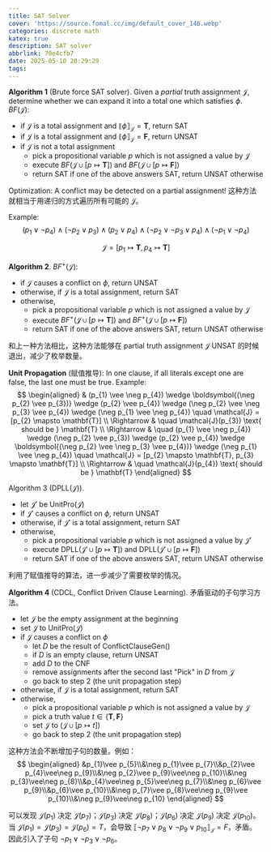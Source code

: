 ```yaml
---
title: SAT Solver
cover: 'https://source.fomal.cc/img/default_cover_146.webp'
categories: discrete math
katex: true
description: SAT solver
abbrlink: 70e4cfb7
date: 2025-05-10 20:29:29
tags:
---
```


**Algorithm 1** (Brute force SAT solver). Given a *partial* truth assignment $\mathcal{J}$, determine whether we can expand it into a total one which satisfies $\phi$.
$BF(\mathcal{J})$:
- if $\mathcal{J}$ is a total assignment and $\llbracket\phi\rrbracket_{\mathcal{J}} = \mathbf{T}$, return SAT
- if $\mathcal{J}$ is a total assignment and $\llbracket\phi\rrbracket_{\mathcal{J}} = \mathbf{F}$, return UNSAT
- if $\mathcal{J}$ is not a total assignment
  - pick a propositional variable $p$ which is not assigned a value by $\mathcal{J}$
  - execute $BF(\mathcal{J} \cup [p \mapsto \mathbf{T}])$ and $BF(\mathcal{J} \cup [p \mapsto \mathbf{F}])$
  - return SAT if one of the above answers SAT, return UNSAT otherwise

Optimization: A conflict may be detected on a partial assignment!
这种方法就相当于用递归的方式遍历所有可能的 $\mathcal{J}$。

Example:
$$
(p_{1} \lor \neg p_{4}) \land (\neg p_{2} \lor p_{3}) \land (p_{2} \lor p_{4}) \land (\neg p_{2} \lor \neg p_{3} \lor p_{4}) \land (\neg p_{1} \lor \neg p_{4})
$$

$$
\mathcal{J} = [p_{1} \mapsto \mathbf{T}, p_{4} \mapsto \mathbf{T}]
$$

**Algorithm 2**. $BF^{+}(\mathcal{J})$:

- if $\mathcal{J}$ causes a conflict on $\phi$, return UNSAT
- otherwise, if $\mathcal{J}$ is a total assignment, return SAT
- otherwise,
  - pick a propositional variable $p$ which is not assigned a value by $\mathcal{J}$
  - execute $BF^{+}(\mathcal{J} \cup [p \mapsto \mathbf{T}])$ and $BF^{+}(\mathcal{J} \cup [p \mapsto \mathbf{F}])$
  - return SAT if one of the above answers SAT, return UNSAT otherwise

和上一种方法相比，这种方法能够在 partial truth assignment $\mathcal{J}$ UNSAT 的时候退出，减少了枚举数量。

**Unit Propagation** (赋值推导): In one clause, if all literals except one are false, the last one must be true.
Example:
$$
\begin{aligned}
& (p_{1} \vee \neg p_{4}) \wedge \boldsymbol{(\neg p_{2} \vee p_{3})} \wedge (p_{2} \vee p_{4}) \wedge (\neg p_{2} \vee \neg p_{3} \vee p_{4}) \wedge (\neg p_{1} \vee \neg p_{4}) \quad \mathcal{J} = [p_{2} \mapsto \mathbf{T}] \\
\Rightarrow & \quad \mathcal{J}(p_{3}) \text{ should be } \mathbf{T} \\
\Rightarrow & \quad (p_{1} \vee \neg p_{4}) \wedge (\neg p_{2} \vee p_{3}) \wedge (p_{2} \vee p_{4}) \wedge \boldsymbol{(\neg p_{2} \vee \neg p_{3} \vee p_{4})} \wedge (\neg p_{1} \vee \neg p_{4}) \quad \mathcal{J} = [p_{2} \mapsto \mathbf{T}, p_{3} \mapsto \mathbf{T}] \\
\Rightarrow & \quad \mathcal{J}(p_{4}) \text{ should be } \mathbf{T}
\end{aligned}
$$

Algorithm 3 (DPLL($\mathcal{J}$)).
- let $\mathcal{J}'$ be UnitPro($\mathcal{J}$)
- if $\mathcal{J}'$ causes a conflict on $\phi$, return UNSAT
- otherwise, if $\mathcal{J}'$ is a total assignment, return SAT
- otherwise,
  - pick a propositional variable $p$ which is not assigned a value by $\mathcal{J}'$
  - execute DPLL($\mathcal{J}' \cup [p \mapsto \mathbf{T}]$) and DPLL($\mathcal{J}' \cup [p \mapsto \mathbf{F}]$)
  - return SAT if one of the above answers SAT, return UNSAT otherwise

利用了赋值推导的算法，进一步减少了需要枚举的情况。

**Algorithm 4** (CDCL, Conflict Driven Clause Learning).
矛盾驱动的子句学习方法。

- let $\mathcal{J}$ be the empty assignment at the beginning
- set $\mathcal{J}$ to UnitPro($\mathcal{J}$)
- if $\mathcal{J}$ causes a conflict on $\phi$
  - let $D$ be the result of ConflictClauseGen()
  - if $D$ is an empty clause, return UNSAT
  - add $D$ to the CNF
  - remove assignments after the second last "Pick" in $D$ from $\mathcal{J}$
  - go back to step 2 (the unit propagation step)
- otherwise, if $\mathcal{J}$ is a total assignment, return SAT
- otherwise,
  - pick a propositional variable $p$ which is not assigned a value by $\mathcal{J}$
  - pick a truth value $t \in \{\mathbf{T}, \mathbf{F}\}$
  - set $\mathcal{J}$ to ($\mathcal{J} \cup [p \mapsto t]$)
  - go back to step 2 (the unit propagation step)

这种方法会不断增加子句的数量。例如：
$$
\begin{aligned}
&p_{1}\vee p_{5}\\&\neg p_{1}\vee p_{7}\\&p_{2}\vee p_{4}\vee\neg p_{9}\\&\neg p_{2}\vee p_{9}\vee\neg p_{10}\\&\neg p_{3}\vee\neg p_{8}\\&p_{4}\vee\neg p_{5}\vee\neg p_{7}\\&\neg p_{6}\vee p_{9}\\&p_{6}\vee p_{10}\\&\neg p_{7}\vee p_{8}\vee\neg p_{9}\vee p_{10}\\&\neg p_{9}\vee\neg p_{10}
\end{aligned}
$$

可以发现 $\mathcal{J}(p_1)$ 决定 $\mathcal{J}(p_7)$；$\mathcal{J}(p_3)$ 决定 $\mathcal{J}(p_8)$；$\mathcal{J}(p_6)$ 决定 $\mathcal{J}(p_9)$ 决定 $\mathcal{J}(p_{10})$。当 $\mathcal{J}(p_1)=\mathcal{J}(p_3)=\mathcal{J}(p_6) = T$，会导致 $\llbracket \lnot p_7 \lor p_8 \lor \lnot p_9 \lor p_{10} \rrbracket_{\mathcal{J}} = F$，矛盾。因此引入了子句 $\lnot p_1 \lor \lnot p_3 \lor \lnot p_6$。